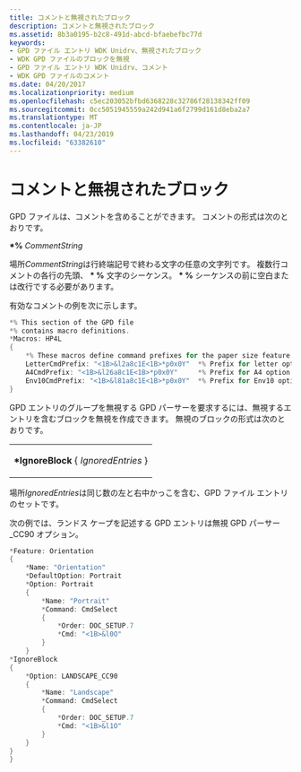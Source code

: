 ```yaml
---
title: コメントと無視されたブロック
description: コメントと無視されたブロック
ms.assetid: 8b3a0195-b2c8-491d-abcd-bfaebefbc77d
keywords:
- GPD ファイル エントリ WDK Unidrv、無視されたブロック
- WDK GPD ファイルのブロックを無視
- GPD ファイル エントリ WDK Unidrv、コメント
- WDK GPD ファイルのコメント
ms.date: 04/20/2017
ms.localizationpriority: medium
ms.openlocfilehash: c5ec203052bfbd6368228c32786f28138342ff09
ms.sourcegitcommit: 0cc5051945559a242d941a6f2799d161d8eba2a7
ms.translationtype: MT
ms.contentlocale: ja-JP
ms.lasthandoff: 04/23/2019
ms.locfileid: "63382610"
---
```

# <a name="comments-and-ignored-blocks"></a>コメントと無視されたブロック





GPD ファイルは、コメントを含めることができます。 コメントの形式は次のとおりです。

**\*%** *CommentString*

場所*CommentString*は行終端記号で終わる文字の任意の文字列です。 複数行コメントの各行の先頭、 **\* %** 文字のシーケンス。 **\* %** シーケンスの前に空白または改行でする必要があります。

有効なコメントの例を次に示します。

```cpp
*% This section of the GPD file
*% contains macro definitions.
*Macros: HP4L
{
    *% These macros define command prefixes for the paper size feature.
    LetterCmdPrefix: "<1B>&l2a8c1E<1B>*p0x0Y"  *% Prefix for letter option.
    A4CmdPrefix: "<1B>&l26a8c1E<1B>*p0x0Y"     *% Prefix for A4 option.
    Env10CmdPrefix: "<1B>&l81a8c1E<1B>*p0x0Y"  *% Prefix for Env10 option.
}
```

GPD エントリのグループを無視する GPD パーサーを要求するには、無視するエントリを含むブロックを無視を作成できます。 無視のブロックの形式は次のとおりです。

<table>
<colgroup>
<col width="100%" />
</colgroup>
<tbody>
<tr class="odd">
<td><p><strong>*IgnoreBlock</strong> { <em>IgnoredEntries</em> }</p></td>
</tr>
</tbody>
</table>

 

場所*IgnoredEntries*は同じ数の左と右中かっこを含む、GPD ファイル エントリのセットです。

次の例では、ランドス ケープを記述する GPD エントリは無視 GPD パーサー\_CC90 オプション。

```cpp
*Feature: Orientation
{
    *Name: "Orientation"
    *DefaultOption: Portrait
    *Option: Portrait
    {
        *Name: "Portrait"
        *Command: CmdSelect
        {
            *Order: DOC_SETUP.7
            *Cmd: "<1B>&l0O"
        }
    }
*IgnoreBlock
{
    *Option: LANDSCAPE_CC90
    {
        *Name: "Landscape"
        *Command: CmdSelect
        {
            *Order: DOC_SETUP.7
            *Cmd: "<1B>&l1O"
        }
    }
}
}
```

 

 





